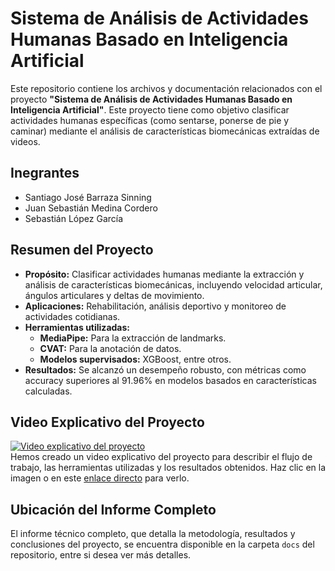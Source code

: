 # Sistema de Análisis de Actividades Humanas Basado en Inteligencia Artificial

Este repositorio contiene los archivos y documentación relacionados con el proyecto **"Sistema de Análisis de Actividades Humanas Basado en Inteligencia Artificial"**. Este proyecto tiene como objetivo clasificar actividades humanas específicas (como sentarse, ponerse de pie y caminar) mediante el análisis de características biomecánicas extraídas de videos.

## Inegrantes
- Santiago José Barraza Sinning
- Juan Sebastián Medina Cordero
- Sebastián López García

## Resumen del Proyecto

- **Propósito:** Clasificar actividades humanas mediante la extracción y análisis de características biomecánicas, incluyendo velocidad articular, ángulos articulares y deltas de movimiento.
- **Aplicaciones:** Rehabilitación, análisis deportivo y monitoreo de actividades cotidianas.
- **Herramientas utilizadas:** 
  - **MediaPipe:** Para la extracción de landmarks.
  - **CVAT:** Para la anotación de datos.
  - **Modelos supervisados:** XGBoost, entre otros.
- **Resultados:** Se alcanzó un desempeño robusto, con métricas como accuracy superiores al 91.96% en modelos basados en características calculadas.

## Video Explicativo del Proyecto

[![Video explicativo del proyecto](https://img.youtube.com/vi/VSiKJN03wZM/0.jpg)](https://youtu.be/VSiKJN03wZM?si=KKTzW7LNQgCkdFdt)  
Hemos creado un video explicativo del proyecto para describir el flujo de trabajo, las herramientas utilizadas y los resultados obtenidos. Haz clic en la imagen o en este [enlace directo](https://youtu.be/VSiKJN03wZM?si=KKTzW7LNQgCkdFdt) para verlo.

## Ubicación del Informe Completo

El informe técnico completo, que detalla la metodología, resultados y conclusiones del proyecto, se encuentra disponible en la carpeta `docs` del repositorio, entre si desea ver más detalles.
